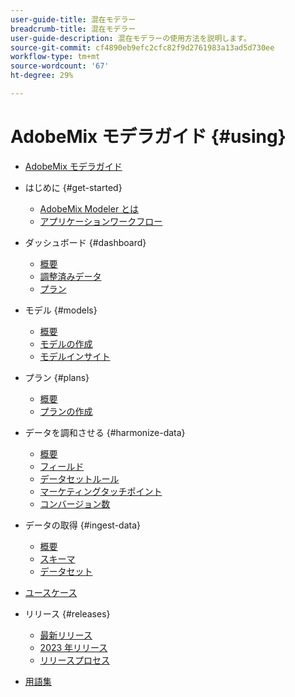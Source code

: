 ```yaml
---
user-guide-title: 混在モデラー
breadcrumb-title: 混在モデラー
user-guide-description: 混在モデラーの使用方法を説明します。
source-git-commit: cf4890eb9efc2cfc82f9d2761983a13ad5d730ee
workflow-type: tm+mt
source-wordcount: '67'
ht-degree: 29%

---
```



# AdobeMix モデラガイド {#using}

+ [AdobeMix モデラガイド](overview.md)

+ はじめに {#get-started}
   + [AdobeMix Modeler とは](get-started/about.md)
   + [アプリケーションワークフロー](get-started/workflow.md)

+ ダッシュボード {#dashboard}
   + [概要](dashboard/overview.md)
   + [調整済みデータ](dashboard/harmonized-data.md)
   + [プラン](dashboard/plans.md)

+ モデル {#models}
   + [概要](models/overview.md)
   + [モデルの作成](models/create.md)
   + [モデルインサイト](models/insights.md)

+ プラン {#plans}
   + [概要](plans/overview.md)
   + [プランの作成](plans/create.md)

+ データを調和させる {#harmonize-data}
   + [概要](harmonize-data/overview.md)
   + [フィールド](harmonize-data/fields.md)
   + [データセットルール](harmonize-data/dataset-rules.md)
   + [マーケティングタッチポイント](harmonize-data/marketing-touchpoints.md)
   + [コンバージョン数](harmonize-data/conversions.md)

+ データの取得 {#ingest-data}
   + [概要](ingest-data/overview.md)
   + [スキーマ](ingest-data/schemas.md)
   + [データセット](ingest-data/datasets.md)

+ [ユースケース](use-cases.md)

+ リリース {#releases}
   + [最新リリース](releases/latest.md)
   + [2023 年リリース](releases/2023.md)
   + [リリースプロセス](releases/releases.md)

+ [用語集](glossary.md)


<!-- Admin integration with AEP not part of first release

+ Administration {#administration}
  + [Overview](administration/overview.md)
  + [Policies](administration/policies.md)
  + [Audits](administration/audits.md)
  
-->
